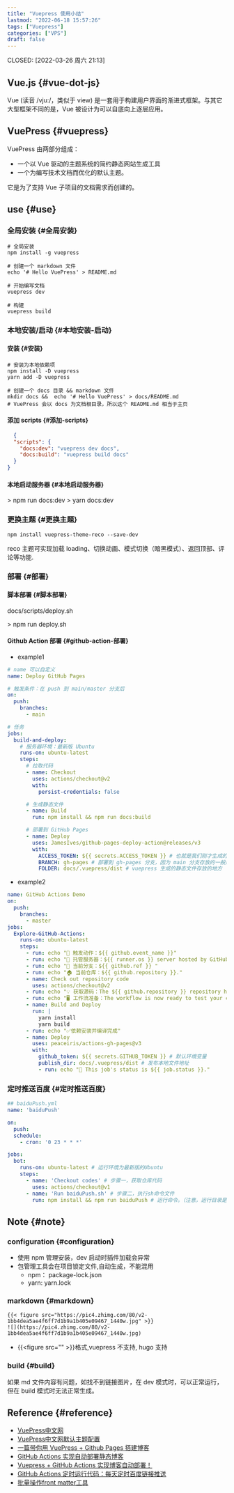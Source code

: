```yaml
---
title: "Vuepress 使用小结"
lastmod: "2022-06-18 15:57:26"
tags: ["Vuepress"]
categories: ["VPS"]
draft: false
---
```


CLOSED: <span class="timestamp-wrapper"><span class="timestamp">[2022-03-26 周六 21:13]</span></span>


## Vue.js {#vue-dot-js}

Vue (读音 /vjuː/，类似于 view) 是一套用于构建用户界面的渐进式框架。与其它大型框架不同的是，Vue 被设计为可以自底向上逐层应用。


## VuePress {#vuepress}

VuePress 由两部分组成：

-   一个以 Vue 驱动的主题系统的简约静态网站生成工具
-   一个为编写技术文档而优化的默认主题。

它是为了支持 Vue 子项目的文档需求而创建的。


## use {#use}


### 全局安装 {#全局安装}

```shell
# 全局安装
npm install -g vuepress

# 创建一个 markdown 文件
echo '# Hello VuePress' > README.md

# 开始编写文档
vuepress dev

# 构建
vuepress build
```


### 本地安装/启动 {#本地安装-启动}


#### 安装 {#安装}

```shell
# 安装为本地依赖项
npm install -D vuepress
yarn add -D vuepress

# 创建一个 docs 目录 && markdown 文件
mkdir docs &&  echo '# Hello VuePress' > docs/README.md
# VuePress 会以 docs 为文档根目录，所以这个 README.md 相当于主页
```


#### 添加 scripts {#添加-scripts}

```json
  {
  "scripts": {
    "docs:dev": "vuepress dev docs",
    "docs:build": "vuepress build docs"
  }
}
```


#### 本地启动服务器 {#本地启动服务器}

&gt; npm run docs:dev
&gt; yarn docs:dev


### 更换主题 {#更换主题}

```shell
npm install vuepress-theme-reco --save-dev
```

reco 主题可实现加载 loading、切换动画、模式切换（暗黑模式）、返回顶部、评论等功能.


### 部署 {#部署}


#### 脚本部署 {#脚本部署}

docs/scripts/deploy.sh

&gt; npm run deploy.sh


#### Github Action 部署 {#github-action-部署}

-   example1

<!--listend-->

```yaml
# name 可以自定义
name: Deploy GitHub Pages

# 触发条件：在 push 到 main/master 分支后
on:
  push:
    branches:
      - main

# 任务
jobs:
  build-and-deploy:
    # 服务器环境：最新版 Ubuntu
    runs-on: ubuntu-latest
    steps:
      # 拉取代码
      - name: Checkout
        uses: actions/checkout@v2
        with:
          persist-credentials: false

      # 生成静态文件
      - name: Build
        run: npm install && npm run docs:build

      # 部署到 GitHub Pages
      - name: Deploy
        uses: JamesIves/github-pages-deploy-action@releases/v3
        with:
          ACCESS_TOKEN: ${{ secrets.ACCESS_TOKEN }} # 也就是我们刚才生成的 secret
          BRANCH: gh-pages # 部署到 gh-pages 分支，因为 main 分支存放的一般是源码，而 gh-pages 分支则用来存放生成的静态文件
          FOLDER: docs/.vuepress/dist # vuepress 生成的静态文件存放的地方
```

-   example2

<!--listend-->

```yaml
name: GitHub Actions Demo
on:
  push:
    branches:
      - master
jobs:
  Explore-GitHub-Actions:
    runs-on: ubuntu-latest
    steps:
      - run: echo "🎉 触发动作：${{ github.event_name }}"
      - run: echo "🐧 托管服务器：${{ runner.os }} server hosted by GitHub!"
      - run: echo "🔎 当前分支：${{ github.ref }} "
      - run: echo "🏠 当前仓库：${{ github.repository }}."
      - name: Check out repository code
        uses: actions/checkout@v2
      - run: echo "💡 获取源码：The ${{ github.repository }} repository has been cloned to the runner."
      - run: echo "🖥️ 工作流准备：The workflow is now ready to test your code on the runner."
      - name: Build and Deploy
        run: |
          yarn install
          yarn build
      - run: echo "✅依赖安装并编译完成"
      - name: Deploy
        uses: peaceiris/actions-gh-pages@v3
        with:
          github_token: ${{ secrets.GITHUB_TOKEN }} # 默认环境变量
          publish_dir: docs/.vuepress/dist # 发布本地文件地址
          - run: echo "🍏 This job's status is ${{ job.status }}."
```


### 定时推送百度 {#定时推送百度}

```yaml
## baiduPush.yml
name: 'baiduPush'

on:
  push:
  schedule:
    - cron: '0 23 * * *'

jobs:
  bot:
    runs-on: ubuntu-latest # 运行环境为最新版的Ubuntu
    steps:
      - name: 'Checkout codes' # 步骤一，获取仓库代码
        uses: actions/checkout@v1
      - name: 'Run baiduPush.sh' # 步骤二，执行sh命令文件
        run: npm install && npm run baiduPush # 运行命令。（注意，运行目录是仓库根目录）
```


## Note {#note}


### configuration {#configuration}

-   使用 npm 管理安装，dev 启动时插件加载会异常
-   包管理工具会在项目锁定文件,自动生成，不能混用
    -   npm： package-lock.json
    -   yarn: yarn.lock


### markdown {#markdown}

```nil
{{< figure src="https://pic4.zhimg.com/80/v2-1bb4dea5ae4f6ff7d1b9a1b405e09467_1440w.jpg" >}}
![](https://pic4.zhimg.com/80/v2-1bb4dea5ae4f6ff7d1b9a1b405e09467_1440w.jpg)
```

-   {{&lt;figure src="" &gt;}}格式,vuepress 不支持, hugo 支持


### build {#build}

如果 md 文件内容有问题，如找不到链接图片，在 dev 模式时，可以正常运行，但在 build 模式时无法正常生成。


## Reference {#reference}

-   [VuePress中文网](http://caibaojian.com/vuepress/guide/)
-   [VuePress中文网默认主题配置](http://caibaojian.com/vuepress/default-theme-config/)
-   [一篇带你用 VuePress + Github Pages 搭建博客](https://xie.infoq.cn/article/4d2f62c87d188331342e62563)
-   [GitHub Actions 实现自动部署静态博客](https://xugaoyi.com/pages/6b9d359ec5aa5019/)
-   [Vuepress + GitHub Actions 实现博客自动部署！](https://juejin.cn/post/7000572105154625567)
-   [GitHub Actions 定时运行代码：每天定时百度链接推送](https://xugaoyi.com/pages/f44d2f9ad04ab8d3/)
-   [批量操作front matter工具](https://doc.xugaoyi.com/pages/2b8e22/)